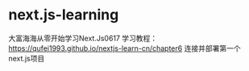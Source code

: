 # next.js-learning
大富海海从零开始学习Next.Js0617
学习教程：https://qufei1993.github.io/nextjs-learn-cn/chapter6
连接并部署第一个next.js项目
